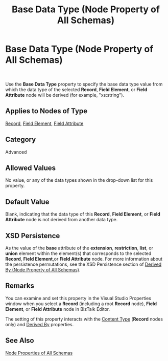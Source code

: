﻿---
title: Base Data Type (Node Property of All Schemas)
TOCTitle: Base Data Type (Node Property of All Schemas)
ms:assetid: 17972a21-fe2e-4968-ab94-89f87d6b93f6
ms:mtpsurl: https://msdn.microsoft.com/en-us/library/Aa558779(v=BTS.80)
ms:contentKeyID: 51526470
ms.date: 08/30/2017
mtps_version: v=BTS.80
---

# Base Data Type (Node Property of All Schemas)

 

Use the **Base Data Type** property to specify the base data type value from which the data type of the selected **Record**, **Field Element**, or **Field Attribute** node will be derived (for example, "xs:string").

## Applies to Nodes of Type

[Record](record-node-properties.md), [Field Element](field-element-node-properties.md), [Field Attribute](field-attribute-node-properties.md)

## Category

Advanced

## Allowed Values

No value, or any of the data types shown in the drop-down list for this property.

## Default Value

Blank, indicating that the data type of this **Record**, **Field Element**, or **Field Attribute** node is not derived from another data type.

## XSD Persistence

As the value of the **base** attribute of the **extension**, **restriction**, **list**, or **union** element within the element(s) that corresponds to the selected **Record**, **Field Element**,or **Field Attribute** node. For more information about the persistence permutations, see the XSD Persistence section of [Derived By (Node Property of All Schemas)](derived-by-node-property-of-all-schemas.md).

## Remarks

You can examine and set this property in the Visual Studio Properties window when you select a **Record** (including a root **Record** node), **Field Element**, or **Field Attribute** node in BizTalk Editor.

The setting of this property interacts with the [Content Type](content-type-node-property-of-all-schemas.md) (**Record** nodes only) and [Derived By](derived-by-node-property-of-all-schemas.md) properties.

## See Also

[Node Properties of All Schemas](node-properties-of-all-schemas.md)

